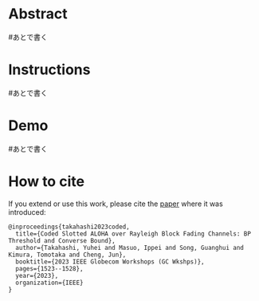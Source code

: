 # Abstract

#あとで書く

# Instructions

#あとで書く

# Demo

#あとで書く

# How to cite

If you extend or use this work, please cite the [paper](https://ieeexplore.ieee.org/stamp/redirect.jsp?arnumber=/6287639/6514899/10266359.pdf) where it was introduced:
```
@inproceedings{takahashi2023coded,
  title={Coded Slotted ALOHA over Rayleigh Block Fading Channels: BP Threshold and Converse Bound},
  author={Takahashi, Yuhei and Masuo, Ippei and Song, Guanghui and Kimura, Tomotaka and Cheng, Jun},
  booktitle={2023 IEEE Globecom Workshops (GC Wkshps)},
  pages={1523--1528},
  year={2023},
  organization={IEEE}
}
```
